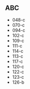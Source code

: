 ## ABC
- 048-c
- 070-c
- 094-c
- 102-c
- 109-c
- 111-c
- 114-c
- 113-c
- 117-c
- 120-c
- 122-c
- 123-c
- 126-b
